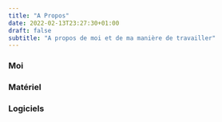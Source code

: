 ```yaml
---
title: "A Propos"
date: 2022-02-13T23:27:30+01:00
draft: false
subtitle: "A propos de moi et de ma manière de travailler"
---
```


### Moi

### Matériel

### Logiciels